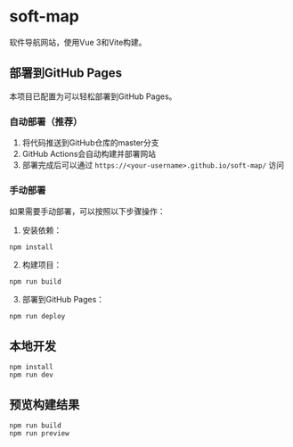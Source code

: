 # soft-map

软件导航网站，使用Vue 3和Vite构建。

## 部署到GitHub Pages

本项目已配置为可以轻松部署到GitHub Pages。

### 自动部署（推荐）

1. 将代码推送到GitHub仓库的master分支
2. GitHub Actions会自动构建并部署网站
3. 部署完成后可以通过 `https://<your-username>.github.io/soft-map/` 访问

### 手动部署

如果需要手动部署，可以按照以下步骤操作：

1. 安装依赖：
```
npm install
```

2. 构建项目：
```
npm run build
```

3. 部署到GitHub Pages：
```
npm run deploy
```

## 本地开发

```
npm install
npm run dev
```

## 预览构建结果

```
npm run build
npm run preview
```
